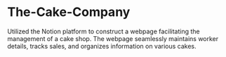 # The-Cake-Company
Utilized the Notion platform to construct a webpage facilitating  the management of a cake shop. The webpage seamlessly  maintains worker details, tracks sales, and organizes information  on various cakes. 
